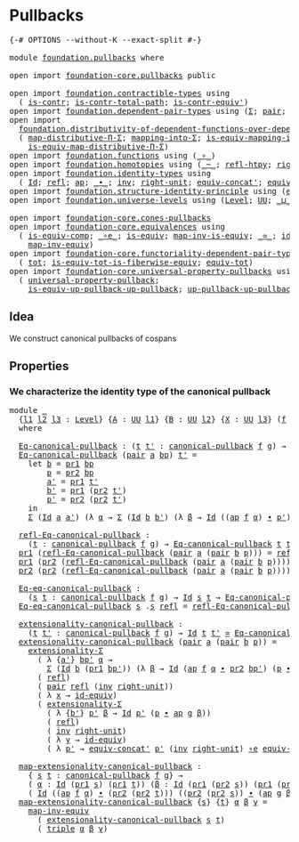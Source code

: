 # Pullbacks

<pre class="Agda"><a id="22" class="Symbol">{-#</a> <a id="26" class="Keyword">OPTIONS</a> <a id="34" class="Pragma">--without-K</a> <a id="46" class="Pragma">--exact-split</a> <a id="60" class="Symbol">#-}</a>

<a id="65" class="Keyword">module</a> <a id="72" href="foundation.pullbacks.html" class="Module">foundation.pullbacks</a> <a id="93" class="Keyword">where</a>

<a id="100" class="Keyword">open</a> <a id="105" class="Keyword">import</a> <a id="112" href="foundation-core.pullbacks.html" class="Module">foundation-core.pullbacks</a> <a id="138" class="Keyword">public</a>

<a id="146" class="Keyword">open</a> <a id="151" class="Keyword">import</a> <a id="158" href="foundation.contractible-types.html" class="Module">foundation.contractible-types</a> <a id="188" class="Keyword">using</a>
  <a id="196" class="Symbol">(</a> <a id="198" href="foundation-core.contractible-types.html#992" class="Function">is-contr</a><a id="206" class="Symbol">;</a> <a id="208" href="foundation-core.contractible-types.html#2037" class="Function">is-contr-total-path</a><a id="227" class="Symbol">;</a> <a id="229" href="foundation-core.contractible-types.html#3806" class="Function">is-contr-equiv&#39;</a><a id="244" class="Symbol">)</a>
<a id="246" class="Keyword">open</a> <a id="251" class="Keyword">import</a> <a id="258" href="foundation.dependent-pair-types.html" class="Module">foundation.dependent-pair-types</a> <a id="290" class="Keyword">using</a> <a id="296" class="Symbol">(</a><a id="297" href="foundation-core.dependent-pair-types.html#502" class="Record">Σ</a><a id="298" class="Symbol">;</a> <a id="300" href="foundation-core.dependent-pair-types.html#575" class="InductiveConstructor">pair</a><a id="304" class="Symbol">;</a> <a id="306" href="foundation-core.dependent-pair-types.html#592" class="Field">pr1</a><a id="309" class="Symbol">;</a> <a id="311" href="foundation-core.dependent-pair-types.html#604" class="Field">pr2</a><a id="314" class="Symbol">;</a> <a id="316" href="foundation-core.dependent-pair-types.html#1021" class="Function">triple</a><a id="322" class="Symbol">)</a>
<a id="324" class="Keyword">open</a> <a id="329" class="Keyword">import</a>
  <a id="338" href="foundation.distributivity-of-dependent-functions-over-dependent-pairs.html" class="Module">foundation.distributivity-of-dependent-functions-over-dependent-pairs</a> <a id="408" class="Keyword">using</a>
  <a id="416" class="Symbol">(</a> <a id="418" href="foundation.distributivity-of-dependent-functions-over-dependent-pairs.html#2808" class="Function">map-distributive-Π-Σ</a><a id="438" class="Symbol">;</a> <a id="440" href="foundation.distributivity-of-dependent-functions-over-dependent-pairs.html#6417" class="Function">mapping-into-Σ</a><a id="454" class="Symbol">;</a> <a id="456" href="foundation.distributivity-of-dependent-functions-over-dependent-pairs.html#6621" class="Function">is-equiv-mapping-into-Σ</a><a id="479" class="Symbol">;</a>
    <a id="485" href="foundation.distributivity-of-dependent-functions-over-dependent-pairs.html#3957" class="Function">is-equiv-map-distributive-Π-Σ</a><a id="514" class="Symbol">)</a>
<a id="516" class="Keyword">open</a> <a id="521" class="Keyword">import</a> <a id="528" href="foundation.functions.html" class="Module">foundation.functions</a> <a id="549" class="Keyword">using</a> <a id="555" class="Symbol">(</a><a id="556" href="foundation-core.functions.html#407" class="Function Operator">_∘_</a><a id="559" class="Symbol">)</a>
<a id="561" class="Keyword">open</a> <a id="566" class="Keyword">import</a> <a id="573" href="foundation.homotopies.html" class="Module">foundation.homotopies</a> <a id="595" class="Keyword">using</a> <a id="601" class="Symbol">(</a><a id="602" href="foundation-core.homotopies.html#545" class="Function Operator">_~_</a><a id="605" class="Symbol">;</a> <a id="607" href="foundation-core.homotopies.html#710" class="Function">refl-htpy</a><a id="616" class="Symbol">;</a> <a id="618" href="foundation-core.homotopies.html#2553" class="Function">right-unit-htpy</a><a id="633" class="Symbol">)</a>
<a id="635" class="Keyword">open</a> <a id="640" class="Keyword">import</a> <a id="647" href="foundation.identity-types.html" class="Module">foundation.identity-types</a> <a id="673" class="Keyword">using</a>
  <a id="681" class="Symbol">(</a> <a id="683" href="foundation-core.identity-types.html#641" class="Datatype">Id</a><a id="685" class="Symbol">;</a> <a id="687" href="foundation-core.identity-types.html#694" class="InductiveConstructor">refl</a><a id="691" class="Symbol">;</a> <a id="693" href="foundation-core.identity-types.html#2853" class="Function">ap</a><a id="695" class="Symbol">;</a> <a id="697" href="foundation-core.identity-types.html#1239" class="Function Operator">_∙_</a><a id="700" class="Symbol">;</a> <a id="702" href="foundation-core.identity-types.html#1552" class="Function">inv</a><a id="705" class="Symbol">;</a> <a id="707" href="foundation-core.identity-types.html#1905" class="Function">right-unit</a><a id="717" class="Symbol">;</a> <a id="719" href="foundation.identity-types.html#2710" class="Function">equiv-concat&#39;</a><a id="732" class="Symbol">;</a> <a id="734" href="foundation.identity-types.html#1216" class="Function">equiv-inv</a><a id="743" class="Symbol">)</a>
<a id="745" class="Keyword">open</a> <a id="750" class="Keyword">import</a> <a id="757" href="foundation.structure-identity-principle.html" class="Module">foundation.structure-identity-principle</a> <a id="797" class="Keyword">using</a> <a id="803" class="Symbol">(</a><a id="804" href="foundation.structure-identity-principle.html#2980" class="Function">extensionality-Σ</a><a id="820" class="Symbol">)</a>
<a id="822" class="Keyword">open</a> <a id="827" class="Keyword">import</a> <a id="834" href="foundation.universe-levels.html" class="Module">foundation.universe-levels</a> <a id="861" class="Keyword">using</a> <a id="867" class="Symbol">(</a><a id="868" href="Agda.Primitive.html#597" class="Postulate">Level</a><a id="873" class="Symbol">;</a> <a id="875" href="foundation-core.universe-levels.html#222" class="Primitive">UU</a><a id="877" class="Symbol">;</a> <a id="879" href="Agda.Primitive.html#810" class="Primitive Operator">_⊔_</a><a id="882" class="Symbol">)</a>

<a id="885" class="Keyword">open</a> <a id="890" class="Keyword">import</a> <a id="897" href="foundation-core.cones-pullbacks.html" class="Module">foundation-core.cones-pullbacks</a>
<a id="929" class="Keyword">open</a> <a id="934" class="Keyword">import</a> <a id="941" href="foundation-core.equivalences.html" class="Module">foundation-core.equivalences</a> <a id="970" class="Keyword">using</a>
  <a id="978" class="Symbol">(</a> <a id="980" href="foundation-core.equivalences.html#7183" class="Function">is-equiv-comp</a><a id="993" class="Symbol">;</a> <a id="995" href="foundation-core.equivalences.html#7855" class="Function Operator">_∘e_</a><a id="999" class="Symbol">;</a> <a id="1001" href="foundation-core.equivalences.html#1542" class="Function">is-equiv</a><a id="1009" class="Symbol">;</a> <a id="1011" href="foundation-core.equivalences.html#4173" class="Function">map-inv-is-equiv</a><a id="1027" class="Symbol">;</a> <a id="1029" href="foundation-core.equivalences.html#1607" class="Function Operator">_≃_</a><a id="1032" class="Symbol">;</a> <a id="1034" href="foundation-core.equivalences.html#2480" class="Function">id-equiv</a><a id="1042" class="Symbol">;</a>
    <a id="1048" href="foundation-core.equivalences.html#5022" class="Function">map-inv-equiv</a><a id="1061" class="Symbol">)</a>
<a id="1063" class="Keyword">open</a> <a id="1068" class="Keyword">import</a> <a id="1075" href="foundation-core.functoriality-dependent-pair-types.html" class="Module">foundation-core.functoriality-dependent-pair-types</a> <a id="1126" class="Keyword">using</a>
  <a id="1134" class="Symbol">(</a> <a id="1136" href="foundation-core.functoriality-dependent-pair-types.html#1881" class="Function">tot</a><a id="1139" class="Symbol">;</a> <a id="1141" href="foundation-core.functoriality-dependent-pair-types.html#5869" class="Function">is-equiv-tot-is-fiberwise-equiv</a><a id="1172" class="Symbol">;</a> <a id="1174" href="foundation-core.functoriality-dependent-pair-types.html#6804" class="Function">equiv-tot</a><a id="1183" class="Symbol">)</a>
<a id="1185" class="Keyword">open</a> <a id="1190" class="Keyword">import</a> <a id="1197" href="foundation-core.universal-property-pullbacks.html" class="Module">foundation-core.universal-property-pullbacks</a> <a id="1242" class="Keyword">using</a>
  <a id="1250" class="Symbol">(</a> <a id="1252" href="foundation-core.universal-property-pullbacks.html#687" class="Function">universal-property-pullback</a><a id="1279" class="Symbol">;</a>
    <a id="1285" href="foundation-core.universal-property-pullbacks.html#1468" class="Function">is-equiv-up-pullback-up-pullback</a><a id="1317" class="Symbol">;</a> <a id="1319" href="foundation-core.universal-property-pullbacks.html#1950" class="Function">up-pullback-up-pullback-is-equiv</a><a id="1351" class="Symbol">)</a>
</pre>
## Idea

We construct canonical pullbacks of cospans

## Properties

### We characterize the identity type of the canonical pullback

<pre class="Agda"><a id="1500" class="Keyword">module</a> <a id="1507" href="foundation.pullbacks.html#1507" class="Module">_</a>
  <a id="1511" class="Symbol">{</a><a id="1512" href="foundation.pullbacks.html#1512" class="Bound">l1</a> <a id="1515" href="foundation.pullbacks.html#1515" class="Bound">l2</a> <a id="1518" href="foundation.pullbacks.html#1518" class="Bound">l3</a> <a id="1521" class="Symbol">:</a> <a id="1523" href="Agda.Primitive.html#597" class="Postulate">Level</a><a id="1528" class="Symbol">}</a> <a id="1530" class="Symbol">{</a><a id="1531" href="foundation.pullbacks.html#1531" class="Bound">A</a> <a id="1533" class="Symbol">:</a> <a id="1535" href="foundation-core.universe-levels.html#222" class="Primitive">UU</a> <a id="1538" href="foundation.pullbacks.html#1512" class="Bound">l1</a><a id="1540" class="Symbol">}</a> <a id="1542" class="Symbol">{</a><a id="1543" href="foundation.pullbacks.html#1543" class="Bound">B</a> <a id="1545" class="Symbol">:</a> <a id="1547" href="foundation-core.universe-levels.html#222" class="Primitive">UU</a> <a id="1550" href="foundation.pullbacks.html#1515" class="Bound">l2</a><a id="1552" class="Symbol">}</a> <a id="1554" class="Symbol">{</a><a id="1555" href="foundation.pullbacks.html#1555" class="Bound">X</a> <a id="1557" class="Symbol">:</a> <a id="1559" href="foundation-core.universe-levels.html#222" class="Primitive">UU</a> <a id="1562" href="foundation.pullbacks.html#1518" class="Bound">l3</a><a id="1564" class="Symbol">}</a> <a id="1566" class="Symbol">(</a><a id="1567" href="foundation.pullbacks.html#1567" class="Bound">f</a> <a id="1569" class="Symbol">:</a> <a id="1571" href="foundation.pullbacks.html#1531" class="Bound">A</a> <a id="1573" class="Symbol">→</a> <a id="1575" href="foundation.pullbacks.html#1555" class="Bound">X</a><a id="1576" class="Symbol">)</a> <a id="1578" class="Symbol">(</a><a id="1579" href="foundation.pullbacks.html#1579" class="Bound">g</a> <a id="1581" class="Symbol">:</a> <a id="1583" href="foundation.pullbacks.html#1543" class="Bound">B</a> <a id="1585" class="Symbol">→</a> <a id="1587" href="foundation.pullbacks.html#1555" class="Bound">X</a><a id="1588" class="Symbol">)</a>
  <a id="1592" class="Keyword">where</a>

  <a id="1601" href="foundation.pullbacks.html#1601" class="Function">Eq-canonical-pullback</a> <a id="1623" class="Symbol">:</a> <a id="1625" class="Symbol">(</a><a id="1626" href="foundation.pullbacks.html#1626" class="Bound">t</a> <a id="1628" href="foundation.pullbacks.html#1628" class="Bound">t&#39;</a> <a id="1631" class="Symbol">:</a> <a id="1633" href="foundation-core.pullbacks.html#844" class="Function">canonical-pullback</a> <a id="1652" href="foundation.pullbacks.html#1567" class="Bound">f</a> <a id="1654" href="foundation.pullbacks.html#1579" class="Bound">g</a><a id="1655" class="Symbol">)</a> <a id="1657" class="Symbol">→</a> <a id="1659" href="foundation-core.universe-levels.html#222" class="Primitive">UU</a> <a id="1662" class="Symbol">(</a><a id="1663" href="foundation.pullbacks.html#1512" class="Bound">l1</a> <a id="1666" href="Agda.Primitive.html#810" class="Primitive Operator">⊔</a> <a id="1668" class="Symbol">(</a><a id="1669" href="foundation.pullbacks.html#1515" class="Bound">l2</a> <a id="1672" href="Agda.Primitive.html#810" class="Primitive Operator">⊔</a> <a id="1674" href="foundation.pullbacks.html#1518" class="Bound">l3</a><a id="1676" class="Symbol">))</a>
  <a id="1681" href="foundation.pullbacks.html#1601" class="Function">Eq-canonical-pullback</a> <a id="1703" class="Symbol">(</a><a id="1704" href="foundation-core.dependent-pair-types.html#575" class="InductiveConstructor">pair</a> <a id="1709" href="foundation.pullbacks.html#1709" class="Bound">a</a> <a id="1711" href="foundation.pullbacks.html#1711" class="Bound">bp</a><a id="1713" class="Symbol">)</a> <a id="1715" href="foundation.pullbacks.html#1715" class="Bound">t&#39;</a> <a id="1718" class="Symbol">=</a>
    <a id="1724" class="Keyword">let</a> <a id="1728" href="foundation.pullbacks.html#1728" class="Bound">b</a> <a id="1730" class="Symbol">=</a> <a id="1732" href="foundation-core.dependent-pair-types.html#592" class="Field">pr1</a> <a id="1736" href="foundation.pullbacks.html#1711" class="Bound">bp</a>
        <a id="1747" href="foundation.pullbacks.html#1747" class="Bound">p</a> <a id="1749" class="Symbol">=</a> <a id="1751" href="foundation-core.dependent-pair-types.html#604" class="Field">pr2</a> <a id="1755" href="foundation.pullbacks.html#1711" class="Bound">bp</a>
        <a id="1766" href="foundation.pullbacks.html#1766" class="Bound">a&#39;</a> <a id="1769" class="Symbol">=</a> <a id="1771" href="foundation-core.dependent-pair-types.html#592" class="Field">pr1</a> <a id="1775" href="foundation.pullbacks.html#1715" class="Bound">t&#39;</a>
        <a id="1786" href="foundation.pullbacks.html#1786" class="Bound">b&#39;</a> <a id="1789" class="Symbol">=</a> <a id="1791" href="foundation-core.dependent-pair-types.html#592" class="Field">pr1</a> <a id="1795" class="Symbol">(</a><a id="1796" href="foundation-core.dependent-pair-types.html#604" class="Field">pr2</a> <a id="1800" href="foundation.pullbacks.html#1715" class="Bound">t&#39;</a><a id="1802" class="Symbol">)</a>
        <a id="1812" href="foundation.pullbacks.html#1812" class="Bound">p&#39;</a> <a id="1815" class="Symbol">=</a> <a id="1817" href="foundation-core.dependent-pair-types.html#604" class="Field">pr2</a> <a id="1821" class="Symbol">(</a><a id="1822" href="foundation-core.dependent-pair-types.html#604" class="Field">pr2</a> <a id="1826" href="foundation.pullbacks.html#1715" class="Bound">t&#39;</a><a id="1828" class="Symbol">)</a>
    <a id="1834" class="Keyword">in</a>
    <a id="1841" href="foundation-core.dependent-pair-types.html#502" class="Record">Σ</a> <a id="1843" class="Symbol">(</a><a id="1844" href="foundation-core.identity-types.html#641" class="Datatype">Id</a> <a id="1847" href="foundation.pullbacks.html#1709" class="Bound">a</a> <a id="1849" href="foundation.pullbacks.html#1766" class="Bound">a&#39;</a><a id="1851" class="Symbol">)</a> <a id="1853" class="Symbol">(λ</a> <a id="1856" href="foundation.pullbacks.html#1856" class="Bound">α</a> <a id="1858" class="Symbol">→</a> <a id="1860" href="foundation-core.dependent-pair-types.html#502" class="Record">Σ</a> <a id="1862" class="Symbol">(</a><a id="1863" href="foundation-core.identity-types.html#641" class="Datatype">Id</a> <a id="1866" href="foundation.pullbacks.html#1728" class="Bound">b</a> <a id="1868" href="foundation.pullbacks.html#1786" class="Bound">b&#39;</a><a id="1870" class="Symbol">)</a> <a id="1872" class="Symbol">(λ</a> <a id="1875" href="foundation.pullbacks.html#1875" class="Bound">β</a> <a id="1877" class="Symbol">→</a> <a id="1879" href="foundation-core.identity-types.html#641" class="Datatype">Id</a> <a id="1882" class="Symbol">((</a><a id="1884" href="foundation-core.identity-types.html#2853" class="Function">ap</a> <a id="1887" href="foundation.pullbacks.html#1567" class="Bound">f</a> <a id="1889" href="foundation.pullbacks.html#1856" class="Bound">α</a><a id="1890" class="Symbol">)</a> <a id="1892" href="foundation-core.identity-types.html#1239" class="Function Operator">∙</a> <a id="1894" href="foundation.pullbacks.html#1812" class="Bound">p&#39;</a><a id="1896" class="Symbol">)</a> <a id="1898" class="Symbol">(</a><a id="1899" href="foundation.pullbacks.html#1747" class="Bound">p</a> <a id="1901" href="foundation-core.identity-types.html#1239" class="Function Operator">∙</a> <a id="1903" class="Symbol">(</a><a id="1904" href="foundation-core.identity-types.html#2853" class="Function">ap</a> <a id="1907" href="foundation.pullbacks.html#1579" class="Bound">g</a> <a id="1909" href="foundation.pullbacks.html#1875" class="Bound">β</a><a id="1910" class="Symbol">))))</a>

  <a id="1918" href="foundation.pullbacks.html#1918" class="Function">refl-Eq-canonical-pullback</a> <a id="1945" class="Symbol">:</a>
    <a id="1951" class="Symbol">(</a><a id="1952" href="foundation.pullbacks.html#1952" class="Bound">t</a> <a id="1954" class="Symbol">:</a> <a id="1956" href="foundation-core.pullbacks.html#844" class="Function">canonical-pullback</a> <a id="1975" href="foundation.pullbacks.html#1567" class="Bound">f</a> <a id="1977" href="foundation.pullbacks.html#1579" class="Bound">g</a><a id="1978" class="Symbol">)</a> <a id="1980" class="Symbol">→</a> <a id="1982" href="foundation.pullbacks.html#1601" class="Function">Eq-canonical-pullback</a> <a id="2004" href="foundation.pullbacks.html#1952" class="Bound">t</a> <a id="2006" href="foundation.pullbacks.html#1952" class="Bound">t</a>
  <a id="2010" href="foundation-core.dependent-pair-types.html#592" class="Field">pr1</a> <a id="2014" class="Symbol">(</a><a id="2015" href="foundation.pullbacks.html#1918" class="Function">refl-Eq-canonical-pullback</a> <a id="2042" class="Symbol">(</a><a id="2043" href="foundation-core.dependent-pair-types.html#575" class="InductiveConstructor">pair</a> <a id="2048" href="foundation.pullbacks.html#2048" class="Bound">a</a> <a id="2050" class="Symbol">(</a><a id="2051" href="foundation-core.dependent-pair-types.html#575" class="InductiveConstructor">pair</a> <a id="2056" href="foundation.pullbacks.html#2056" class="Bound">b</a> <a id="2058" href="foundation.pullbacks.html#2058" class="Bound">p</a><a id="2059" class="Symbol">)))</a> <a id="2063" class="Symbol">=</a> <a id="2065" href="foundation-core.identity-types.html#694" class="InductiveConstructor">refl</a>
  <a id="2072" href="foundation-core.dependent-pair-types.html#592" class="Field">pr1</a> <a id="2076" class="Symbol">(</a><a id="2077" href="foundation-core.dependent-pair-types.html#604" class="Field">pr2</a> <a id="2081" class="Symbol">(</a><a id="2082" href="foundation.pullbacks.html#1918" class="Function">refl-Eq-canonical-pullback</a> <a id="2109" class="Symbol">(</a><a id="2110" href="foundation-core.dependent-pair-types.html#575" class="InductiveConstructor">pair</a> <a id="2115" href="foundation.pullbacks.html#2115" class="Bound">a</a> <a id="2117" class="Symbol">(</a><a id="2118" href="foundation-core.dependent-pair-types.html#575" class="InductiveConstructor">pair</a> <a id="2123" href="foundation.pullbacks.html#2123" class="Bound">b</a> <a id="2125" href="foundation.pullbacks.html#2125" class="Bound">p</a><a id="2126" class="Symbol">))))</a> <a id="2131" class="Symbol">=</a> <a id="2133" href="foundation-core.identity-types.html#694" class="InductiveConstructor">refl</a>
  <a id="2140" href="foundation-core.dependent-pair-types.html#604" class="Field">pr2</a> <a id="2144" class="Symbol">(</a><a id="2145" href="foundation-core.dependent-pair-types.html#604" class="Field">pr2</a> <a id="2149" class="Symbol">(</a><a id="2150" href="foundation.pullbacks.html#1918" class="Function">refl-Eq-canonical-pullback</a> <a id="2177" class="Symbol">(</a><a id="2178" href="foundation-core.dependent-pair-types.html#575" class="InductiveConstructor">pair</a> <a id="2183" href="foundation.pullbacks.html#2183" class="Bound">a</a> <a id="2185" class="Symbol">(</a><a id="2186" href="foundation-core.dependent-pair-types.html#575" class="InductiveConstructor">pair</a> <a id="2191" href="foundation.pullbacks.html#2191" class="Bound">b</a> <a id="2193" href="foundation.pullbacks.html#2193" class="Bound">p</a><a id="2194" class="Symbol">))))</a> <a id="2199" class="Symbol">=</a> <a id="2201" href="foundation-core.identity-types.html#1552" class="Function">inv</a> <a id="2205" href="foundation-core.identity-types.html#1905" class="Function">right-unit</a>

  <a id="2219" href="foundation.pullbacks.html#2219" class="Function">Eq-eq-canonical-pullback</a> <a id="2244" class="Symbol">:</a>
    <a id="2250" class="Symbol">(</a><a id="2251" href="foundation.pullbacks.html#2251" class="Bound">s</a> <a id="2253" href="foundation.pullbacks.html#2253" class="Bound">t</a> <a id="2255" class="Symbol">:</a> <a id="2257" href="foundation-core.pullbacks.html#844" class="Function">canonical-pullback</a> <a id="2276" href="foundation.pullbacks.html#1567" class="Bound">f</a> <a id="2278" href="foundation.pullbacks.html#1579" class="Bound">g</a><a id="2279" class="Symbol">)</a> <a id="2281" class="Symbol">→</a> <a id="2283" href="foundation-core.identity-types.html#641" class="Datatype">Id</a> <a id="2286" href="foundation.pullbacks.html#2251" class="Bound">s</a> <a id="2288" href="foundation.pullbacks.html#2253" class="Bound">t</a> <a id="2290" class="Symbol">→</a> <a id="2292" href="foundation.pullbacks.html#1601" class="Function">Eq-canonical-pullback</a> <a id="2314" href="foundation.pullbacks.html#2251" class="Bound">s</a> <a id="2316" href="foundation.pullbacks.html#2253" class="Bound">t</a>
  <a id="2320" href="foundation.pullbacks.html#2219" class="Function">Eq-eq-canonical-pullback</a> <a id="2345" href="foundation.pullbacks.html#2345" class="Bound">s</a> <a id="2347" class="DottedPattern Symbol">.</a><a id="2348" href="foundation.pullbacks.html#2345" class="DottedPattern Bound">s</a> <a id="2350" href="foundation-core.identity-types.html#694" class="InductiveConstructor">refl</a> <a id="2355" class="Symbol">=</a> <a id="2357" href="foundation.pullbacks.html#1918" class="Function">refl-Eq-canonical-pullback</a> <a id="2384" href="foundation.pullbacks.html#2345" class="Bound">s</a>

  <a id="2389" href="foundation.pullbacks.html#2389" class="Function">extensionality-canonical-pullback</a> <a id="2423" class="Symbol">:</a>
    <a id="2429" class="Symbol">(</a><a id="2430" href="foundation.pullbacks.html#2430" class="Bound">t</a> <a id="2432" href="foundation.pullbacks.html#2432" class="Bound">t&#39;</a> <a id="2435" class="Symbol">:</a> <a id="2437" href="foundation-core.pullbacks.html#844" class="Function">canonical-pullback</a> <a id="2456" href="foundation.pullbacks.html#1567" class="Bound">f</a> <a id="2458" href="foundation.pullbacks.html#1579" class="Bound">g</a><a id="2459" class="Symbol">)</a> <a id="2461" class="Symbol">→</a> <a id="2463" href="foundation-core.identity-types.html#641" class="Datatype">Id</a> <a id="2466" href="foundation.pullbacks.html#2430" class="Bound">t</a> <a id="2468" href="foundation.pullbacks.html#2432" class="Bound">t&#39;</a> <a id="2471" href="foundation-core.equivalences.html#1607" class="Function Operator">≃</a> <a id="2473" href="foundation.pullbacks.html#1601" class="Function">Eq-canonical-pullback</a> <a id="2495" href="foundation.pullbacks.html#2430" class="Bound">t</a> <a id="2497" href="foundation.pullbacks.html#2432" class="Bound">t&#39;</a>
  <a id="2502" href="foundation.pullbacks.html#2389" class="Function">extensionality-canonical-pullback</a> <a id="2536" class="Symbol">(</a><a id="2537" href="foundation-core.dependent-pair-types.html#575" class="InductiveConstructor">pair</a> <a id="2542" href="foundation.pullbacks.html#2542" class="Bound">a</a> <a id="2544" class="Symbol">(</a><a id="2545" href="foundation-core.dependent-pair-types.html#575" class="InductiveConstructor">pair</a> <a id="2550" href="foundation.pullbacks.html#2550" class="Bound">b</a> <a id="2552" href="foundation.pullbacks.html#2552" class="Bound">p</a><a id="2553" class="Symbol">))</a> <a id="2556" class="Symbol">=</a>
    <a id="2562" href="foundation.structure-identity-principle.html#2980" class="Function">extensionality-Σ</a>
      <a id="2585" class="Symbol">(</a> <a id="2587" class="Symbol">λ</a> <a id="2589" class="Symbol">{</a><a id="2590" href="foundation.pullbacks.html#2590" class="Bound">a&#39;</a><a id="2592" class="Symbol">}</a> <a id="2594" href="foundation.pullbacks.html#2594" class="Bound">bp&#39;</a> <a id="2598" href="foundation.pullbacks.html#2598" class="Bound">α</a> <a id="2600" class="Symbol">→</a>
        <a id="2610" href="foundation-core.dependent-pair-types.html#502" class="Record">Σ</a> <a id="2612" class="Symbol">(</a><a id="2613" href="foundation-core.identity-types.html#641" class="Datatype">Id</a> <a id="2616" href="foundation.pullbacks.html#2550" class="Bound">b</a> <a id="2618" class="Symbol">(</a><a id="2619" href="foundation-core.dependent-pair-types.html#592" class="Field">pr1</a> <a id="2623" href="foundation.pullbacks.html#2594" class="Bound">bp&#39;</a><a id="2626" class="Symbol">))</a> <a id="2629" class="Symbol">(λ</a> <a id="2632" href="foundation.pullbacks.html#2632" class="Bound">β</a> <a id="2634" class="Symbol">→</a> <a id="2636" href="foundation-core.identity-types.html#641" class="Datatype">Id</a> <a id="2639" class="Symbol">(</a><a id="2640" href="foundation-core.identity-types.html#2853" class="Function">ap</a> <a id="2643" href="foundation.pullbacks.html#1567" class="Bound">f</a> <a id="2645" href="foundation.pullbacks.html#2598" class="Bound">α</a> <a id="2647" href="foundation-core.identity-types.html#1239" class="Function Operator">∙</a> <a id="2649" href="foundation-core.dependent-pair-types.html#604" class="Field">pr2</a> <a id="2653" href="foundation.pullbacks.html#2594" class="Bound">bp&#39;</a><a id="2656" class="Symbol">)</a> <a id="2658" class="Symbol">(</a><a id="2659" href="foundation.pullbacks.html#2552" class="Bound">p</a> <a id="2661" href="foundation-core.identity-types.html#1239" class="Function Operator">∙</a> <a id="2663" href="foundation-core.identity-types.html#2853" class="Function">ap</a> <a id="2666" href="foundation.pullbacks.html#1579" class="Bound">g</a> <a id="2668" href="foundation.pullbacks.html#2632" class="Bound">β</a><a id="2669" class="Symbol">)))</a>
      <a id="2679" class="Symbol">(</a> <a id="2681" href="foundation-core.identity-types.html#694" class="InductiveConstructor">refl</a><a id="2685" class="Symbol">)</a>
      <a id="2693" class="Symbol">(</a> <a id="2695" href="foundation-core.dependent-pair-types.html#575" class="InductiveConstructor">pair</a> <a id="2700" href="foundation-core.identity-types.html#694" class="InductiveConstructor">refl</a> <a id="2705" class="Symbol">(</a><a id="2706" href="foundation-core.identity-types.html#1552" class="Function">inv</a> <a id="2710" href="foundation-core.identity-types.html#1905" class="Function">right-unit</a><a id="2720" class="Symbol">))</a>
      <a id="2729" class="Symbol">(</a> <a id="2731" class="Symbol">λ</a> <a id="2733" href="foundation.pullbacks.html#2733" class="Bound">x</a> <a id="2735" class="Symbol">→</a> <a id="2737" href="foundation-core.equivalences.html#2480" class="Function">id-equiv</a><a id="2745" class="Symbol">)</a>
      <a id="2753" class="Symbol">(</a> <a id="2755" href="foundation.structure-identity-principle.html#2980" class="Function">extensionality-Σ</a>
        <a id="2780" class="Symbol">(</a> <a id="2782" class="Symbol">λ</a> <a id="2784" class="Symbol">{</a><a id="2785" href="foundation.pullbacks.html#2785" class="Bound">b&#39;</a><a id="2787" class="Symbol">}</a> <a id="2789" href="foundation.pullbacks.html#2789" class="Bound">p&#39;</a> <a id="2792" href="foundation.pullbacks.html#2792" class="Bound">β</a> <a id="2794" class="Symbol">→</a> <a id="2796" href="foundation-core.identity-types.html#641" class="Datatype">Id</a> <a id="2799" href="foundation.pullbacks.html#2789" class="Bound">p&#39;</a> <a id="2802" class="Symbol">(</a><a id="2803" href="foundation.pullbacks.html#2552" class="Bound">p</a> <a id="2805" href="foundation-core.identity-types.html#1239" class="Function Operator">∙</a> <a id="2807" href="foundation-core.identity-types.html#2853" class="Function">ap</a> <a id="2810" href="foundation.pullbacks.html#1579" class="Bound">g</a> <a id="2812" href="foundation.pullbacks.html#2792" class="Bound">β</a><a id="2813" class="Symbol">))</a>
        <a id="2824" class="Symbol">(</a> <a id="2826" href="foundation-core.identity-types.html#694" class="InductiveConstructor">refl</a><a id="2830" class="Symbol">)</a>
        <a id="2840" class="Symbol">(</a> <a id="2842" href="foundation-core.identity-types.html#1552" class="Function">inv</a> <a id="2846" href="foundation-core.identity-types.html#1905" class="Function">right-unit</a><a id="2856" class="Symbol">)</a>
        <a id="2866" class="Symbol">(</a> <a id="2868" class="Symbol">λ</a> <a id="2870" href="foundation.pullbacks.html#2870" class="Bound">y</a> <a id="2872" class="Symbol">→</a> <a id="2874" href="foundation-core.equivalences.html#2480" class="Function">id-equiv</a><a id="2882" class="Symbol">)</a>
        <a id="2892" class="Symbol">(</a> <a id="2894" class="Symbol">λ</a> <a id="2896" href="foundation.pullbacks.html#2896" class="Bound">p&#39;</a> <a id="2899" class="Symbol">→</a> <a id="2901" href="foundation.identity-types.html#2710" class="Function">equiv-concat&#39;</a> <a id="2915" href="foundation.pullbacks.html#2896" class="Bound">p&#39;</a> <a id="2918" class="Symbol">(</a><a id="2919" href="foundation-core.identity-types.html#1552" class="Function">inv</a> <a id="2923" href="foundation-core.identity-types.html#1905" class="Function">right-unit</a><a id="2933" class="Symbol">)</a> <a id="2935" href="foundation-core.equivalences.html#7855" class="Function Operator">∘e</a> <a id="2938" href="foundation.identity-types.html#1216" class="Function">equiv-inv</a> <a id="2948" href="foundation.pullbacks.html#2552" class="Bound">p</a> <a id="2950" href="foundation.pullbacks.html#2896" class="Bound">p&#39;</a><a id="2952" class="Symbol">))</a>

  <a id="2958" href="foundation.pullbacks.html#2958" class="Function">map-extensionality-canonical-pullback</a> <a id="2996" class="Symbol">:</a>
    <a id="3002" class="Symbol">{</a> <a id="3004" href="foundation.pullbacks.html#3004" class="Bound">s</a> <a id="3006" href="foundation.pullbacks.html#3006" class="Bound">t</a> <a id="3008" class="Symbol">:</a> <a id="3010" href="foundation-core.pullbacks.html#844" class="Function">canonical-pullback</a> <a id="3029" href="foundation.pullbacks.html#1567" class="Bound">f</a> <a id="3031" href="foundation.pullbacks.html#1579" class="Bound">g</a><a id="3032" class="Symbol">}</a> <a id="3034" class="Symbol">→</a>
    <a id="3040" class="Symbol">(</a> <a id="3042" href="foundation.pullbacks.html#3042" class="Bound">α</a> <a id="3044" class="Symbol">:</a> <a id="3046" href="foundation-core.identity-types.html#641" class="Datatype">Id</a> <a id="3049" class="Symbol">(</a><a id="3050" href="foundation-core.dependent-pair-types.html#592" class="Field">pr1</a> <a id="3054" href="foundation.pullbacks.html#3004" class="Bound">s</a><a id="3055" class="Symbol">)</a> <a id="3057" class="Symbol">(</a><a id="3058" href="foundation-core.dependent-pair-types.html#592" class="Field">pr1</a> <a id="3062" href="foundation.pullbacks.html#3006" class="Bound">t</a><a id="3063" class="Symbol">))</a> <a id="3066" class="Symbol">(</a><a id="3067" href="foundation.pullbacks.html#3067" class="Bound">β</a> <a id="3069" class="Symbol">:</a> <a id="3071" href="foundation-core.identity-types.html#641" class="Datatype">Id</a> <a id="3074" class="Symbol">(</a><a id="3075" href="foundation-core.dependent-pair-types.html#592" class="Field">pr1</a> <a id="3079" class="Symbol">(</a><a id="3080" href="foundation-core.dependent-pair-types.html#604" class="Field">pr2</a> <a id="3084" href="foundation.pullbacks.html#3004" class="Bound">s</a><a id="3085" class="Symbol">))</a> <a id="3088" class="Symbol">(</a><a id="3089" href="foundation-core.dependent-pair-types.html#592" class="Field">pr1</a> <a id="3093" class="Symbol">(</a><a id="3094" href="foundation-core.dependent-pair-types.html#604" class="Field">pr2</a> <a id="3098" href="foundation.pullbacks.html#3006" class="Bound">t</a><a id="3099" class="Symbol">)))</a> <a id="3103" class="Symbol">→</a>
    <a id="3109" class="Symbol">(</a> <a id="3111" href="foundation-core.identity-types.html#641" class="Datatype">Id</a> <a id="3114" class="Symbol">((</a><a id="3116" href="foundation-core.identity-types.html#2853" class="Function">ap</a> <a id="3119" href="foundation.pullbacks.html#1567" class="Bound">f</a> <a id="3121" href="foundation.pullbacks.html#3042" class="Bound">α</a><a id="3122" class="Symbol">)</a> <a id="3124" href="foundation-core.identity-types.html#1239" class="Function Operator">∙</a> <a id="3126" class="Symbol">(</a><a id="3127" href="foundation-core.dependent-pair-types.html#604" class="Field">pr2</a> <a id="3131" class="Symbol">(</a><a id="3132" href="foundation-core.dependent-pair-types.html#604" class="Field">pr2</a> <a id="3136" href="foundation.pullbacks.html#3006" class="Bound">t</a><a id="3137" class="Symbol">)))</a> <a id="3141" class="Symbol">((</a><a id="3143" href="foundation-core.dependent-pair-types.html#604" class="Field">pr2</a> <a id="3147" class="Symbol">(</a><a id="3148" href="foundation-core.dependent-pair-types.html#604" class="Field">pr2</a> <a id="3152" href="foundation.pullbacks.html#3004" class="Bound">s</a><a id="3153" class="Symbol">))</a> <a id="3156" href="foundation-core.identity-types.html#1239" class="Function Operator">∙</a> <a id="3158" class="Symbol">(</a><a id="3159" href="foundation-core.identity-types.html#2853" class="Function">ap</a> <a id="3162" href="foundation.pullbacks.html#1579" class="Bound">g</a> <a id="3164" href="foundation.pullbacks.html#3067" class="Bound">β</a><a id="3165" class="Symbol">)))</a> <a id="3169" class="Symbol">→</a> <a id="3171" href="foundation-core.identity-types.html#641" class="Datatype">Id</a> <a id="3174" href="foundation.pullbacks.html#3004" class="Bound">s</a> <a id="3176" href="foundation.pullbacks.html#3006" class="Bound">t</a>
  <a id="3180" href="foundation.pullbacks.html#2958" class="Function">map-extensionality-canonical-pullback</a> <a id="3218" class="Symbol">{</a><a id="3219" href="foundation.pullbacks.html#3219" class="Bound">s</a><a id="3220" class="Symbol">}</a> <a id="3222" class="Symbol">{</a><a id="3223" href="foundation.pullbacks.html#3223" class="Bound">t</a><a id="3224" class="Symbol">}</a> <a id="3226" href="foundation.pullbacks.html#3226" class="Bound">α</a> <a id="3228" href="foundation.pullbacks.html#3228" class="Bound">β</a> <a id="3230" href="foundation.pullbacks.html#3230" class="Bound">γ</a> <a id="3232" class="Symbol">=</a>
    <a id="3238" href="foundation-core.equivalences.html#5022" class="Function">map-inv-equiv</a>
      <a id="3258" class="Symbol">(</a> <a id="3260" href="foundation.pullbacks.html#2389" class="Function">extensionality-canonical-pullback</a> <a id="3294" href="foundation.pullbacks.html#3219" class="Bound">s</a> <a id="3296" href="foundation.pullbacks.html#3223" class="Bound">t</a><a id="3297" class="Symbol">)</a>
      <a id="3305" class="Symbol">(</a> <a id="3307" href="foundation-core.dependent-pair-types.html#1021" class="Function">triple</a> <a id="3314" href="foundation.pullbacks.html#3226" class="Bound">α</a> <a id="3316" href="foundation.pullbacks.html#3228" class="Bound">β</a> <a id="3318" href="foundation.pullbacks.html#3230" class="Bound">γ</a><a id="3319" class="Symbol">)</a>
</pre>